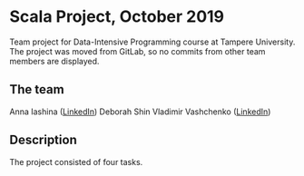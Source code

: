# Scala Project, October 2019
Team project for Data-Intensive Programming course at Tampere University. The project was moved from GitLab, so no commits from other team members are displayed.

## The team

Anna Iashina ([LinkedIn](https://www.linkedin.com/in/anna-iashina/))
Deborah Shin
Vladimir Vashchenko ([LinkedIn](https://www.linkedin.com/in/vladimirvashchenko/))

## Description

The project consisted of four tasks.

